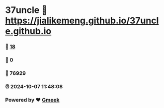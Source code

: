 # 37uncle :link: https://jialikemeng.github.io/37uncle.github.io 
### :page_facing_up: [18](https://jialikemeng.github.io/37uncle.github.io/tag.html) 
### :speech_balloon: 0 
### :hibiscus: 76929 
### :alarm_clock: 2024-10-07 11:48:08 
### Powered by :heart: [Gmeek](https://github.com/Meekdai/Gmeek)

